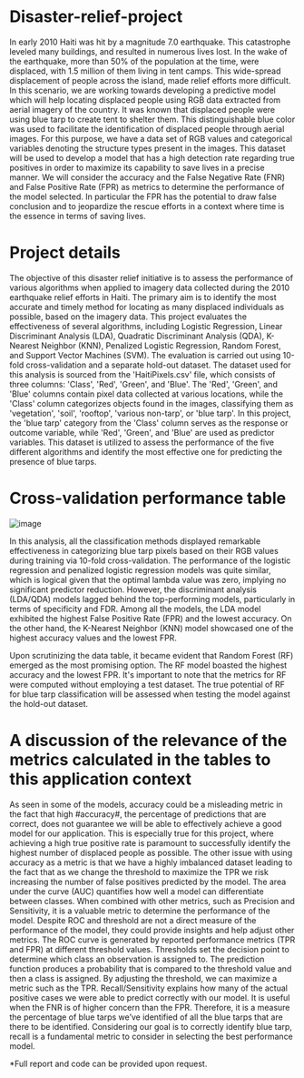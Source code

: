 # Disaster-relief-project

In early 2010 Haiti was hit by a magnitude 7.0 earthquake. This catastrophe leveled many buildings, and resulted in numerous lives lost. In the wake of the earthquake, more than 50% of the population at the time, were displaced, with 1.5 million of them living in tent camps. This wide-spread displacement of people across the island, made relief efforts more difficult. 
In this scenario, we are working towards developing a predictive model which will help locating displaced people using RGB data extracted from aerial imagery of the country. It was known that displaced people were using blue tarp to create tent to shelter them. This distinguishable blue color was used to facilitate the identification of displaced people through aerial images.  For this purpose, we have a data set of RGB values and categorical variables denoting the structure types present in the images.  This dataset will be used to develop a model that has a high detection rate regarding true positives in order to maximize its capability to save lives in a precise manner. We will consider the accuracy and the False Negative Rate (FNR) and False Positive Rate (FPR) as metrics to determine the performance of the model selected. In particular the FPR has the potential to draw false conclusion and to jeopardize the rescue efforts in a context where time is the essence in terms of saving lives. 

# Project details

The objective of this disaster relief initiative is to assess the performance of various algorithms when applied to imagery data collected during the 2010 earthquake relief efforts in Haiti. The primary aim is to identify the most accurate and timely method for locating as many displaced individuals as possible, based on the imagery data. 
This project evaluates the effectiveness of several algorithms, including Logistic Regression, Linear Discriminant Analysis (LDA), Quadratic Discriminant Analysis (QDA), K-Nearest Neighbor (KNN), Penalized Logistic Regression, Random Forest, and Support Vector Machines (SVM). The evaluation is carried out using 10-fold cross-validation and a separate hold-out dataset. The dataset used for this analysis is sourced from the 'HaitiPixels.csv' file, which consists of three columns: 'Class', 'Red', 'Green', and 'Blue'. The 'Red', 'Green', and 'Blue' columns contain pixel data collected at various locations, while the 'Class' column categorizes objects found in the images, classifying them as 'vegetation', 'soil', 'rooftop', 'various non-tarp', or 'blue tarp'. In this project, the 'blue tarp' category from the 'Class' column serves as the response or outcome variable, while 'Red', 'Green', and 'Blue' are used as predictor variables. This dataset is utilized to assess the performance of the five different algorithms and identify the most effective one for predicting the presence of blue tarps.

# Cross-validation performance table
![image](https://github.com/ambroso0/Disaster-relief-project/assets/38117605/e2364858-9914-4b74-828e-9a85f3354071)

In this analysis, all the classification methods displayed remarkable effectiveness in categorizing blue tarp pixels based on their RGB values during training via 10-fold cross-validation. The performance of the logistic regression and penalized logistic regression models was quite similar, which is logical given that the optimal lambda value was zero, implying no significant predictor reduction.
However, the discriminant analysis (LDA/QDA) models lagged behind the top-performing models, particularly in terms of specificity and FDR. Among all the models, the LDA model exhibited the highest False Positive Rate (FPR) and the lowest accuracy. On the other hand, the K-Nearest Neighbor (KNN) model showcased one of the highest accuracy values and the lowest FPR.

Upon scrutinizing the data table, it became evident that Random Forest (RF) emerged as the most promising option. The RF model boasted the highest accuracy and the lowest FPR. It's important to note that the metrics for RF were computed without employing a test dataset. The true potential of RF for blue tarp classification will be assessed when testing the model against the hold-out dataset.

# A discussion of the relevance of the metrics calculated in the tables to this application context

As seen in some of the models, accuracy could be a misleading metric in the fact that high #accuracy#, the percentage of predictions that are correct, does not guarantee we will be able to effectively achieve a good model for our application. This is especially true for this project, where achieving a high true positive rate is paramount to successfully identify the highest number of displaced people as possible. The other issue with using accuracy as a metric is that we have a highly imbalanced dataset leading to the fact that as we change the threshold to maximize the TPR we risk increasing the number of false positives predicted by the model.
The area under the curve (AUC) quantifies how well a model can differentiate between classes. When combined with other metrics, such as Precision and Sensitivity, it is a valuable metric to determine the performance of the model.
Despite ROC and threshold are not a direct measure of the performance of the model, they could provide insights and help adjust other metrics. The ROC curve is generated by reported performance metrics (TPR and FPR) at different threshold values. Thresholds set the decision point to determine which class an observation is assigned to. The prediction function produces a probability that is compared to the threshold value and then a class is assigned. By adjusting the threshold, we can maximize a metric such as the TPR.
Recall/Sensitivity explains how many of the actual positive cases we were able to predict correctly with our model. It is useful when the FNR is of higher concern than the FPR. Therefore, it is a measure the percentage of blue tarps we’ve identified of all the blue tarps that are there to be identified. Considering our goal is to correctly identify blue tarp, recall is a fundamental metric to consider in selecting the best performance model.


*Full report and code can be provided upon request. 

